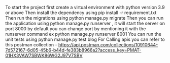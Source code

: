 To start the project first create a virtual environment with python version 3.9 or above 
Then install the dependency using pip install -r requirement.txt
Then run the migrations using python manage.py migrate 
Then you can run the application using python manage.py runserver , it will start the server on port 8000 by default you can change port by mentioning it with the runserver command ex python manage.py runserver 8001
You can run the unit tests using python manage.py test blog 
For Calling apis you can refer to this postman collection - https://api.postman.com/collections/10910644-7d572167-6d05-45b6-b44d-fe383b8966a2?access_key=PMAT-01HX3VAW7SBWK86WG2J97V7SBV
